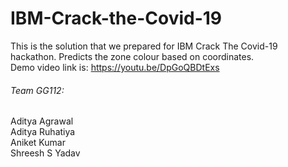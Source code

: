 # IBM-Crack-the-Covid-19
This is the solution that we prepared for IBM Crack The Covid-19 hackathon. Predicts the zone colour based on coordinates.\
Demo video link is: https://youtu.be/DpGoQBDtExs
 
###### Team GG112:
Aditya Agrawal \
Aditya Ruhatiya \
Aniket Kumar \
Shreesh S Yadav 
